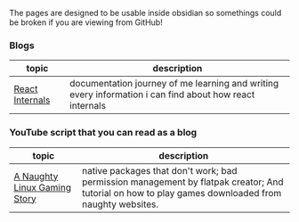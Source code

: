 The pages are designed to be usable inside obsidian so somethings could be broken if you are viewing from GitHub!

### Blogs

| topic                                       | description                                                                                                 |
| ------------------------------------------- | ----------------------------------------------------------------------------------------------------------- |
| [React Internals](blogs/React-Internals.md) | documentation journey of me learning and writing every information i can find about how react internals<br> |
### YouTube script that you can read as a blog

| topic                                                                   | description                                                                                                                                         |
| ----------------------------------------------------------------------- | --------------------------------------------------------------------------------------------------------------------------------------------------- |
| [A Naughty Linux Gaming Story](youtube/A-Naughty-Linux-Gaming-Story.md) | native packages that don't work; bad permission management by flatpak creator;  And tutorial on how to play games downloaded from naughty websites. |
